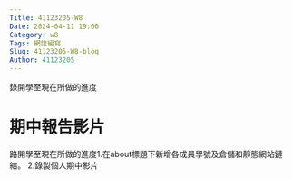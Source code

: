 ```yaml
---
Title: 41123205-W8
Date: 2024-04-11 19:00
Category: w8
Tags: 網誌編寫
Slug: 41123205-W8-blog
Author: 41123205
---
```


錄開學至現在所做的進度

<!-- PELICAN_END_SUMMARY -->

# 期中報告影片
路開學至現在所做的進度1.在about標題下新增各成員學號及倉儲和靜態網站鏈結。 2.錄製個人期中影片